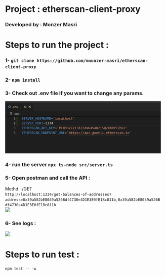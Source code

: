 # Project : etherscan-client-proxy
### Developed by : Monzer Masri   
   
   
   
# Steps to run the project : 
### 1- ```git clone https://github.com/mounzer-masri/etherscan-client-proxy```  
### 2- ```npm install```  
### 3- Check out .env file if you want to change any params. 
![](./env.PNG)
### 4- run the server ```npx ts-node src/server.ts```
### 5- Open postman and call the API :  
Methd : /GET  
```http://localhost:1334/get-balances-of-addresses?address=0x39a582bE8039a526Bdf4730e4D1E3E0fE1Bc811b,0x39a582bE8039a526Bdf4730e4D1E3E0fE1Bc811b```   
![](./response.PNG)  

### 6- See logs :  
![](./log.PNG)  




# Steps to run test :  
```npm test -- -w```  
